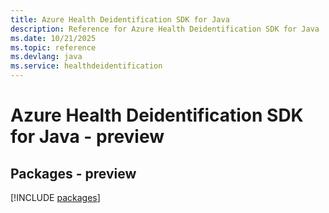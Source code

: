 ```yaml
---
title: Azure Health Deidentification SDK for Java
description: Reference for Azure Health Deidentification SDK for Java
ms.date: 10/21/2025
ms.topic: reference
ms.devlang: java
ms.service: healthdeidentification
---
```

# Azure Health Deidentification SDK for Java - preview
## Packages - preview
[!INCLUDE [packages](health-deidentification-index.md)]